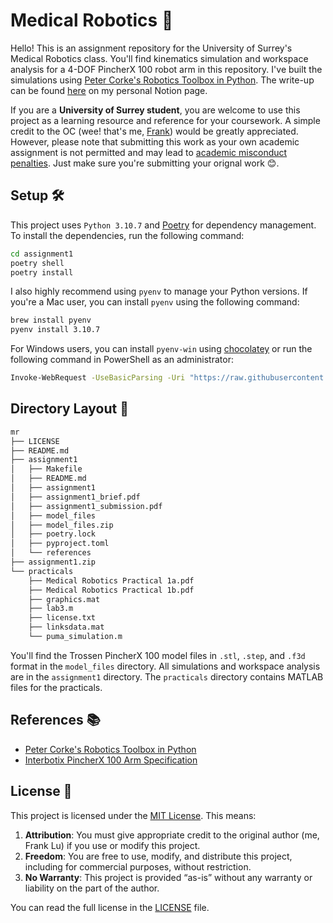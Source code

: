 # Medical Robotics 🤖
Hello! This is an assignment repository for the University of Surrey's Medical Robotics class. You'll find kinematics simulation and workspace analysis for a 4-DOF PincherX 100 robot arm in this repository. I've built the simulations using [Peter Corke's Robotics Toolbox in Python](https://github.com/petercorke/robotics-toolbox-python). The write-up can be found [here](https://www.notion.so/frankcholula/Medical-Robotics-Coursework-1403b40fbcd580b9b51ddbc292d31d40?pvs=4) on my personal Notion page.

If you are a **University of Surrey student**, you are welcome to use this project as a learning resource and reference for your coursework. A simple credit to the OC (wee! that's me, [Frank](https://frankcholula.notion.site/)) would be greatly appreciated. However, please note that submitting this work as your own academic assignment is not permitted and may lead to [academic misconduct penalties](https://www.surrey.ac.uk/office-student-complaints-appeals-and-regulation/academic-misconduct-and-appeals). Just make sure you're submitting your orignal work 😊.

## Setup 🛠
T️his project uses `Python 3.10.7` and [Poetry](https://python-poetry.org/) for dependency management. To install the dependencies, run the following command:
```bash
cd assignment1
poetry shell
poetry install
```

I also highly recommend using `pyenv` to manage your Python versions. If you're a Mac user, you can install `pyenv` using the following command:
```bash
brew install pyenv
pyenv install 3.10.7
```

For Windows users, you can install `pyenv-win` using [chocolatey](https://chocolatey.org/) or run the following command in PowerShell as an administrator:
```bash
Invoke-WebRequest -UseBasicParsing -Uri "https://raw.githubusercontent.com/pyenv-win/pyenv-win/master/pyenv-win/install-pyenv-win.ps1" -OutFile "./install-pyenv-win.ps1"; &"./install-pyenv-win.ps1"
```

## Directory Layout 📖
```bash
mr
├── LICENSE
├── README.md
├── assignment1
│   ├── Makefile
│   ├── README.md
│   ├── assignment1
│   ├── assignment1_brief.pdf
│   ├── assignment1_submission.pdf
│   ├── model_files
│   ├── model_files.zip
│   ├── poetry.lock
│   ├── pyproject.toml
│   └── references
├── assignment1.zip
└── practicals
    ├── Medical Robotics Practical 1a.pdf
    ├── Medical Robotics Practical 1b.pdf
    ├── graphics.mat
    ├── lab3.m
    ├── license.txt
    ├── linksdata.mat
    └── puma_simulation.m
```
You'll find the Trossen PincherX 100 model files in `.stl`, `.step`, and `.f3d` format in the `model_files` directory. All simulations and workspace analysis are in the `assignment1` directory. The `practicals` directory contains MATLAB files for the practicals.

## References 📚
- [Peter Corke's Robotics Toolbox in Python](https://github.com/petercorke/robotics-toolbox-python)
- [Interbotix PincherX 100 Arm Specification](https://docs.trossenrobotics.com/interbotix_xsarms_docs/specifications/px100.html)

## License 📃
This project is licensed under the [MIT License](https://opensource.org/licenses/MIT). 
This means:
1.  **Attribution**: You must give appropriate credit to the original author (me, Frank Lu) if you use or modify this project.
2.  **Freedom**: You are free to use, modify, and distribute this project, including for commercial purposes, without restriction.
3.	**No Warranty**: This project is provided “as-is” without any warranty or liability on the part of the author.

You can read the full license in the [LICENSE](LICENSE) file.